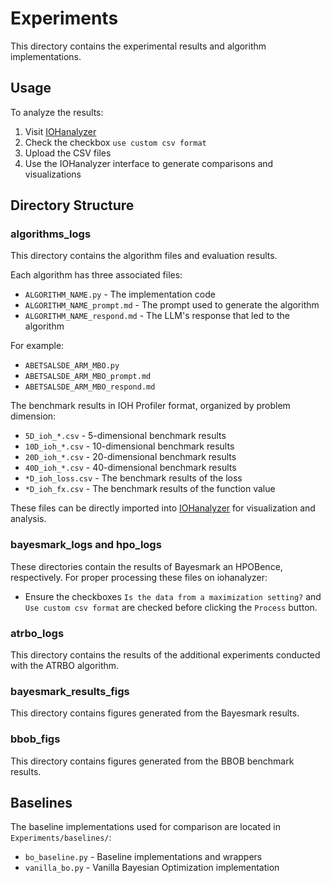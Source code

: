 # Experiments

This directory contains the experimental results and algorithm implementations.

## Usage

To analyze the results:
1. Visit [IOHanalyzer](https://iohanalyzer.liacs.nl/)
2. Check the checkbox `use custom csv format`
3. Upload the CSV files
4. Use the IOHanalyzer interface to generate comparisons and visualizations

## Directory Structure

### algorithms_logs
This directory contains the algorithm files and evaluation results. 

Each algorithm has three associated files:
- `ALGORITHM_NAME.py` - The implementation code
- `ALGORITHM_NAME_prompt.md` - The prompt used to generate the algorithm
- `ALGORITHM_NAME_respond.md` - The LLM's response that led to the algorithm

For example:
- `ABETSALSDE_ARM_MBO.py`
- `ABETSALSDE_ARM_MBO_prompt.md`
- `ABETSALSDE_ARM_MBO_respond.md`

The benchmark results in IOH Profiler format, organized by problem dimension:
- `5D_ioh_*.csv` - 5-dimensional benchmark results
- `10D_ioh_*.csv` - 10-dimensional benchmark results
- `20D_ioh_*.csv` - 20-dimensional benchmark results
- `40D_ioh_*.csv` - 40-dimensional benchmark results
- `*D_ioh_loss.csv` - The benchmark results of the loss
- `*D_ioh_fx.csv` - The benchmark results of the function value

These files can be directly imported into [IOHanalyzer](https://iohanalyzer.liacs.nl/) for visualization and analysis.

### bayesmark_logs and hpo_logs
These directories contain the results of Bayesmark an HPOBence, respectively.
For proper processing these files on iohanalyzer:
- Ensure the checkboxes `Is the data from a maximization setting?` and `Use custom csv format` are checked before clicking the `Process` button.

### atrbo_logs
This directory contains the results of the additional experiments conducted with the ATRBO algorithm.

### bayesmark_results_figs
This directory contains figures generated from the Bayesmark results.

### bbob_figs
This directory contains figures generated from the BBOB benchmark results.

## Baselines

The baseline implementations used for comparison are located in `Experiments/baselines/`:

- `bo_baseline.py` - Baseline implementations and wrappers
- `vanilla_bo.py` - Vanilla Bayesian Optimization implementation


